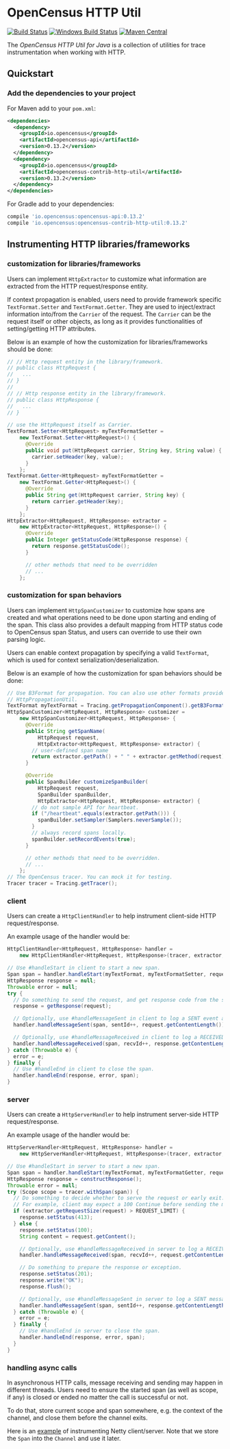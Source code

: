 # OpenCensus HTTP Util
[![Build Status][travis-image]][travis-url]
[![Windows Build Status][appveyor-image]][appveyor-url]
[![Maven Central][maven-image]][maven-url]

The *OpenCensus HTTP Util for Java* is a collection of utilities for trace instrumentation when
working with HTTP.

## Quickstart

### Add the dependencies to your project

For Maven add to your `pom.xml`:
```xml
<dependencies>
  <dependency>
    <groupId>io.opencensus</groupId>
    <artifactId>opencensus-api</artifactId>
    <version>0.13.2</version>
  </dependency>
  <dependency>
    <groupId>io.opencensus</groupId>
    <artifactId>opencensus-contrib-http-util</artifactId>
    <version>0.13.2</version>
  </dependency>
</dependencies>
```

For Gradle add to your dependencies:
```gradle
compile 'io.opencensus:opencensus-api:0.13.2'
compile 'io.opencensus:opencensus-contrib-http-util:0.13.2'
```

## Instrumenting HTTP libraries/frameworks

### customization for libraries/frameworks

Users can implement `HttpExtractor` to customize what information are extracted from the HTTP
request/response entity.

If context propagation is enabled, users need to provide framework specific `TextFormat.Setter`
and `TextFormat.Getter`. They are used to inject/extract information into/from the `Carrier` of
the request. The `Carrier` can be the request itself or other objects, as long as it provides
functionalities of setting/getting HTTP attributes.

Below is an example of how the customization for libraries/frameworks should be done:

```java
// // Http request entity in the library/framework.
// public class HttpRequest {
//   ...
// }
//
// // Http response entity in the library/framework.
// public class HttpResponse {
//   ...
// }

// use the HttpRequest itself as Carrier.
TextFormat.Setter<HttpRequest> myTextFormatSetter =
    new TextFormat.Setter<HttpRequest>() {
      @Override
      public void put(HttpRequest carrier, String key, String value) {
        carrier.setHeader(key, value);
      }
    };
TextFormat.Getter<HttpRequest> myTextFormatGetter =
    new TextFormat.Getter<HttpRequest>() {
      @Override
      public String get(HttpRequest carrier, String key) {
        return carrier.getHeader(key);
      }
    };
HttpExtractor<HttpRequest, HttpResponse> extractor =
    new HttpExtractor<HttpRequest, HttpResponse>() {
      @Override
      public Integer getStatusCode(HttpResponse response) {
        return response.getStatusCode();
      }

      // other methods that need to be overridden
      // ...
    };
```

### customization for span behaviors

Users can implement `HttpSpanCustomizer` to customize how spans are created and what operations
need to be done upon starting and ending of the span. This class also provides a default mapping
from HTTP status code to OpenCensus span Status, and users can override to use their own parsing logic.

Users can enable context propagation by specifying a valid `TextFormat`, which is used for
context serialization/deserialization.

Below is an example of how the customization for span behaviors should be done:

```java
// Use B3Format for propagation. You can also use other formats provided in
// HttpPropagationUtil.
TextFormat myTextFormat = Tracing.getPropagationComponent().getB3Format();
HttpSpanCustomizer<HttpRequest, HttpResponse> customizer =
    new HttpSpanCustomizer<HttpRequest, HttpResponse> {
      @Override
      public String getSpanName(
          HttpRequest request,
          HttpExtractor<HttpRequest, HttpResponse> extractor) {
        // user-defined span name
        return extractor.getPath() + " " + extractor.getMethod(request);
      }

      @Override
      public SpanBuilder customizeSpanBuilder(
          HttpRequest request,
          SpanBuilder spanBuilder,
          HttpExtractor<HttpRequest, HttpResponse> extractor) {
        // do not sample API for heartbeat.
        if ("/heartbeat".equals(extractor.getPath())) {
          spanBuilder.setSampler(Samplers.neverSample());
        }
        // always record spans locally.
        spanBuilder.setRecordEvents(true);
      }

      // other methods that need to be overridden.
      // ...
    };
// The OpenCensus tracer. You can mock it for testing.
Tracer tracer = Tracing.getTracer();
```

### client

Users can create a `HttpClientHandler` to help instrument client-side HTTP request/response.

An example usage of the handler would be:

```java
HttpClientHandler<HttpRequest, HttpResponse> handler =
    new HttpClientHandler<HttpRequest, HttpResponse>(tracer, extractor, customizer);

// Use #handleStart in client to start a new span.
Span span = handler.handleStart(myTextFormat, myTextFormatSetter, request, request);
HttpResponse response = null;
Throwable error = null;
try {
  // Do something to send the request, and get response code from the server
  response = getResponse(request);

  // Optionally, use #handleMessageSent in client to log a SENT event and its size.
  handler.handleMessageSent(span, sentId++, request.getContentLength());

  // Optionally, use #handleMessageReceived in client to log a RECEIVED event and message size.
  handler.handleMessageReceived(span, recvId++, response.getContentLength());
} catch (Throwable e) {
  error = e;
} finally {
  // Use #handleEnd in client to close the span.
  handler.handleEnd(response, error, span);
}
```

### server

Users can create a `HttpServerHandler` to help instrument server-side HTTP request/response.

An example usage of the handler would be:

```java
HttpServerHandler<HttpRequest, HttpResponse> handler =
    new HttpServerHandler<HttpRequest, HttpResponse>(tracer, extractor, customizer);

// Use #handleStart in server to start a new span.
Span span = handler.handleStart(myTextFormat, myTextFormatGetter, request, request);
HttpResponse response = constructResponse();
Throwable error = null;
try (Scope scope = tracer.withSpan(span)) {
  // Do something to decide whether to serve the request or early exit.
  // For example, client may expect a 100 Continue before sending the message body.
  if (extractor.getRequestSize(request) > REQUEST_LIMIT) {
    response.setStatus(413);
  } else {
    response.setStatus(100);
    String content = request.getContent();

    // Optionally, use #handleMessageReceived in server to log a RECEIVED event and its size.
    handler.handleMessageReceived(span, recvId++, request.getContentLength());

    // Do something to prepare the response or exception.
    response.setStatus(201);
    response.write("OK");
    response.flush();

    // Optionally, use #handleMessageSent in server to log a SENT message event and its message size.
    handler.handleMessageSent(span, sentId++, response.getContentLength());
  } catch (Throwable e) {
    error = e;
  } finally {
    // Use #handleEnd in server to close the span.
    handler.handleEnd(response, error, span);
  }
}
```

### handling async calls

In asynchronous HTTP calls, message receiving and sending may happen in different
threads. Users need to ensure the started span (as well as scope, if any) is
closed or ended no matter the call is successful or not.

To do that, store current scope and span somewhere, e.g. the context of the channel,
and close them before the channel exits.

Here is an [example](
https://github.com/census-instrumentation/opencensus-java/tree/master/examples/src/main/java/io/opencensus/examples/http/netty
) of instrumenting Netty client/server. Note that we store the `Span` into the `Channel` and use it
later.

[travis-image]: https://travis-ci.org/census-instrumentation/opencensus-java.svg?branch=master
[travis-url]: https://travis-ci.org/census-instrumentation/opencensus-java
[appveyor-image]: https://ci.appveyor.com/api/projects/status/hxthmpkxar4jq4be/branch/master?svg=true
[appveyor-url]: https://ci.appveyor.com/project/opencensusjavateam/opencensus-java/branch/master
[maven-image]: https://maven-badges.herokuapp.com/maven-central/io.opencensus/opencensus-contrib-grpc-util/badge.svg
[maven-url]: https://maven-badges.herokuapp.com/maven-central/io.opencensus/opencensus-contrib-grpc-util
[grpc-url]: https://github.com/grpc/grpc-java
